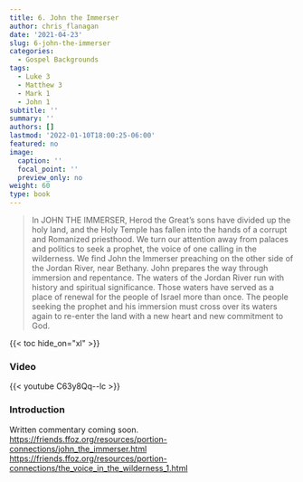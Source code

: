 ```yaml
---
title: 6. John the Immerser
author: chris_flanagan
date: '2021-04-23'
slug: 6-john-the-immerser
categories:
  - Gospel Backgrounds
tags:
  - Luke 3
  - Matthew 3
  - Mark 1
  - John 1
subtitle: ''
summary: ''
authors: []
lastmod: '2022-01-10T18:00:25-06:00'
featured: no
image:
  caption: ''
  focal_point: ''
  preview_only: no
weight: 60
type: book
---
```


> In JOHN THE IMMERSER, Herod the Great’s sons have divided up the holy land, and the Holy Temple has fallen into the hands of a corrupt and Romanized priesthood. We turn our attention away from palaces and politics to seek a prophet, the voice of one calling in the wilderness. We find John the Immerser preaching on the other side of the Jordan River, near Bethany. John prepares the way through immersion and repentance. The waters of the Jordan River run with history and spiritual significance. Those waters have served as a place of renewal for the people of Israel more than once. The people seeking the prophet and his immersion must cross over its waters again to re-enter the land with a new heart and new commitment to God.

{{< toc hide_on="xl" >}}

### Video

{{< youtube C63y8Qq--lc >}}



### Introduction 

Written commentary coming soon.
https://friends.ffoz.org/resources/portion-connections/john_the_immerser.html
https://friends.ffoz.org/resources/portion-connections/the_voice_in_the_wilderness_1.html

